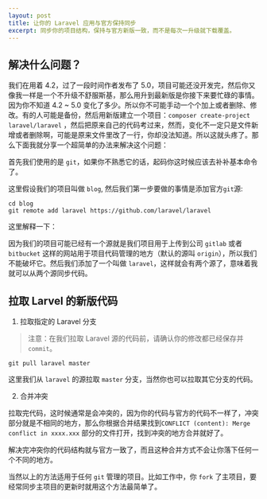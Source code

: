 ```yaml
---
layout: post
title: 让你的 Laravel 应用与官方保持同步
excerpt: 同步你的项目结构，保持与官方新版一致，而不是每次一升级就下载覆盖。
---
```


## 解决什么问题？

我们在用着 4.2，过了一段时间作者发布了 5.0，项目可能还没开发完，然后你又像我一样是一个不升级不舒服斯基，那么用升到最新版是你接下来要忙碌的事情。因为你不知道 4.2 ~ 5.0 变化了多少。所以你不可能手动一个个加上或者删除、修改。有的人可能是备份，然后用新版建立一个项目：`composer create-project laravel/laravel` ，然后把原来自己的代码考过来，然而，变化不一定只是文件新增或者删除啊，可能是原来文件里改了一行，你却没法知道。所以这就头疼了。那么下面我就分享一个超简单的办法来解决这个问题：

首先我们使用的是 `git`，如果你不熟悉它的话，起码你这时候应该去补补基本命令了。

这里假设我们的项目叫做 `blog`, 然后我们第一步要做的事情是添加官方`git`源:

```shell
cd blog
git remote add laravel https://github.com/laravel/laravel
```

这里解释一下：

因为我们的项目可能已经有一个源就是我们项目用于上传到公司 `gitlab` 或者 `bitbucket` 这样的网站用于项目代码管理的地方（默认的源叫 `origin`），所以我们不能破坏它。然后我们添加了一个叫做 `laravel`，这样就会有两个源了，意味着我就可以从两个源同步代码。

## 拉取 Larvel 的新版代码

1. 拉取指定的 Laravel 分支

> 注意：在我们拉取 Laravel 源的代码前，请确认你的修改都已经保存并 `commit`。

```shell
git pull laravel master
```

这里我们从 `laravel` 的源拉取 `master` 分支，当然你也可以拉取其它分支的代码。

2. 合并冲突

拉取完代码，这时候通常是会冲突的，因为你的代码与官方的代码不一样了，冲突部分就是不相同的地方，那么你根据合并结果找到`CONFLICT (content): Merge conflict in xxxx.xxx` 部分的文件打开，找到冲突的地方合并就好了。

解决完冲突你的代码结构就与官方一致了，而且这种合并方式不会让你落下任何一个不同的地方。

当然以上的方法适用于任何 `git` 管理的项目。比如工作中，你 `fork` 了主项目，要经常同步主项目的更新时就用这个方法最简单了。